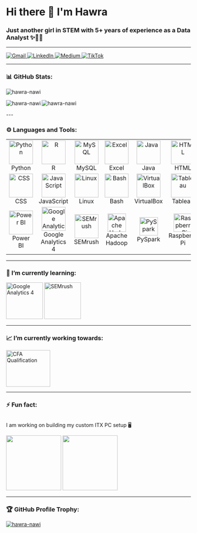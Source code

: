 <h1 align="left">Hi there 👋 I'm Hawra</h1>
<h3 align="left"> Just another girl in STEM with 5+ years of experience as a Data Analyst ✨👩‍💻</h3>

---

<p align="left">
  <a href="mailto:hawra.nawi@gmail.com">
    <img src="https://img.shields.io/badge/Gmail-D14836?style=for-the-badge&logo=gmail&logoColor=white" alt="Gmail">
  </a>
  <a href="https://www.linkedin.com/in/hawra-nawi05/">
    <img src="https://img.shields.io/badge/LinkedIn-0077B5?style=for-the-badge&logo=linkedin&logoColor=white" alt="LinkedIn">
  </a>
  <a href="https://medium.com/@InsightfulBytes">
    <img src="https://img.shields.io/badge/Medium-12100E?style=for-the-badge&logo=medium&logoColor=white" alt="Medium">
  </a>
  <a href="https://www.tiktok.com/@hawra.tech" target="_blank">
    <img src="https://img.shields.io/badge/TikTok-000000?style=for-the-badge&logo=tiktok&logoColor=white" alt="TikTok">
  </a>
</p>

---
<h3 align="left">📊 GitHub Stats:</h3>
<p align="left"> <img src="https://komarev.com/ghpvc/?username=hawra-nawi&label=Profile%20views&color=be38f3&style=flat" alt="hawra-nawi" /> </p>
<p><img align="left" src="https://github-readme-stats.vercel.app/api?username=hawra-nawi&show_icons=true&theme=dracula&locale=en" alt="hawra-nawi" /></p>
<p><img align="centre" src="https://github-readme-stats.vercel.app/api/top-langs?username=hawra-nawi&show_icons=true&theme=dracula&locale=en&layout=compact" alt="hawra-nawi" /></p>
---

<h3 align="left">⚙️ Languages and Tools:</h3>
<table>
  <tr>
    <td align="center" width="96">
        <img src="https://techstack-generator.vercel.app/python-icon.svg" alt="Python" width="65" height="65" />
      <br>Python
    </td>
    <td align="center" width="96">
        <img src="https://cdn.myportfolio.com/45214904-6a61-4e23-98d6-b140f8654a40/cdb9fc40-c6f2-4f7c-8b97-e65775edd9e3_rw_600.gif?h=55aa0d33e84b3dd200d095a3222da933" alt="R" width="65" height="65"/>
      <br>R
    </td>
    <td align="center" width="96">
        <img src="https://techstack-generator.vercel.app/mysql-icon.svg" alt="MySQL" width="65" height="65"/>
      <br>MySQL
    </td>
    <td align="center" width="96">
        <img src="https://upload.wikimedia.org/wikipedia/commons/7/73/Microsoft_Excel_2013-2019_logo.svg" alt="Excel" width="65" height="65"/>
      <br>Excel
    </td>
    <td align="center" width="96">
        <img src="https://techstack-generator.vercel.app/java-icon.svg" alt="Java" width="65" height="65"/>
      <br>Java
    </td>
    <td align="center" width="96">
        <img src="https://cdn.jsdelivr.net/gh/devicons/devicon/icons/html5/html5-original.svg" alt="HTML" width="65" height="65"/>
      <br>HTML
    </td>
  </tr>
  <tr>
    <td align="center" width="96">
        <img src="https://cdn.jsdelivr.net/gh/devicons/devicon/icons/css3/css3-original.svg" alt="CSS" width="65" height="65"/>
      <br>CSS
    </td>
    <td align="center" width="96">
        <img src="https://techstack-generator.vercel.app/js-icon.svg" alt="JavaScript" width="65" height="65"/>
      <br>JavaScript
    </td>
    <td align="center" width="96">
        <img src="https://cdn.jsdelivr.net/gh/devicons/devicon/icons/linux/linux-original.svg" alt="Linux" width="65" height="65"/>
      <br>Linux
    </td>
    <td align="center" width="96">
        <img src="https://cdn.jsdelivr.net/gh/devicons/devicon/icons/bash/bash-original.svg" alt="Bash" width="65" height="65"/>
      <br>Bash
    </td>
    <td align="center" width="96">
        <img src="https://images.freeimages.com/fic/images/icons/2796/metro_uinvert_dock/256/virtualbox.png" alt="VirtualBox" width="65" height="65"/>
      <br>VirtualBox
    </td>
    <td align="center" width="96">
        <img src="https://www.svgrepo.com/show/354428/tableau-icon.svg" alt="Tableau" width="65" height="65"/>
      <br>Tableau
    </td>
  </tr>
  <tr>
    <td align="center" width="96">
        <img src="https://cdn.prod.website-files.com/6241bfd66a56ec4adc45e77e/66e04eb9247586f1da1ad7da_powerbi-yellow.svg" alt="Power BI" width="65" height="65"/>
      <br>Power BI
    </td>
    <td align="center" width="96">
        <img src="https://cdn.worldvectorlogo.com/logos/google-analytics-3.svg" alt="Google Analytics 4" width="65" height="65"/>
      <br>Google Analytics 4
    </td>
    <td align="center" width="96">
        <img src="https://media0.giphy.com/media/AXL7QkL4he28hC90Kj/200w.gif?cid=82a1493btpe6insijvtrrukloh8luioak33jtmtvrc0u4lcu&ep=v1_gifs_related&rid=200w.gif&ct=s" alt="SEMrush" width="65" height="65"/>
      <br>SEMrush
    </td>
    <td align="center" width="96">
        <img src="https://freepngimg.com/download/icon/social_media/4245-hadoop.png" alt="Apache Hadoop" width="50" height="50"/>
      <br>Apache Hadoop
    </td>
    <td align="center" width="96">
        <img src="https://grafana.com/media/solutions/apache-spark/apache-spark-logo-icon.png" alt="PySpark" width="50" height="50"/>
      <br>PySpark
    </td>
    <td align="center" width="96">
        <img src="https://techstack-generator.vercel.app/raspberrypi-icon.svg" alt="RaspberryPi" width="50" height="50"/>
      <br>Raspberry Pi
    </td>
  </tr>
</table>



---

<h3 align="left">🌱 I’m currently learning:</h3>
<p>
  <img src="https://media.licdn.com/dms/image/v2/D4D12AQGa-Hn62oxekg/article-cover_image-shrink_720_1280/article-cover_image-shrink_720_1280/0/1675946903781?e=2147483647&v=beta&t=WOKLf7sZhnK_k5mAzGdGnweaDrH5_4EjyaPzqeRdH6k" alt="Google Analytics 4" width="100" height="100" />
  <img src="https://media0.giphy.com/media/AXL7QkL4he28hC90Kj/200w.gif?cid=82a1493btpe6insijvtrrukloh8luioak33jtmtvrc0u4lcu&ep=v1_gifs_related&rid=200w.gif&ct=s" alt="SEMrush" width="100" height="100" />
</p>

---

<h3 align="left">📈 I’m currently working towards:</h3>
<p>
  <a href="https://cifa.ac/cifa-resume/9d012e2c-8afa-4fd4-86d6-a55867a34cec">
    <img src="https://careeravenues.info/wp-content/uploads/2023/10/cfa-institute.jpeg" alt="CFA Qualification" width="120" height="100" />
  </a>
</p>

---

<h3 align="left">⚡ Fun fact:</h3>
<div style="display: inline-block; align-items: center;">
<p>I am working on building my custom ITX PC setup 🖥️ </p>
<img src="https://media.tenor.com/2a4KThsm4YgAAAAj/gaming-game-on.gif" width="150" height="150">
<img src="https://media.tenor.com/qj-Ek3zJWsgAAAAM/hasbulla-funny.gif" width="150" height="150">
</div>

---


<h3 align="left">🏆 GitHub Profile Trophy:</h3>
<p align="left"> 
  <a href="https://github.com/ryo-ma/github-profile-trophy">
    <img src="https://github-profile-trophy.vercel.app/?username=hawra-nawi" alt="hawra-nawi" />
  </a> 
</p>

